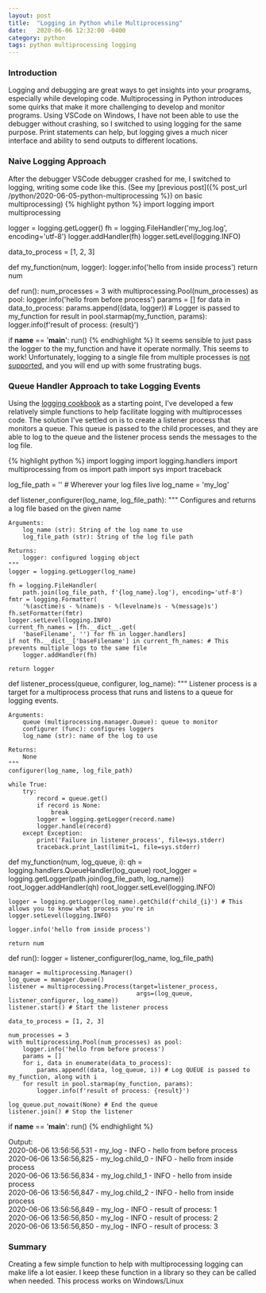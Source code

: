 ```yaml
---
layout: post
title:  "Logging in Python while Multiprocessing"
date:   2020-06-06 12:32:00 -0400
category: python
tags: python multiprocessing logging
---
```


### Introduction

Logging and debugging are great ways to get insights into your programs, especially while developing code.
Multiprocessing in Python introduces some quirks that make it more challenging to develop and monitor programs.
Using VSCode on Windows, I have not been able to use the debugger without crashing, so I switched to using logging for the same purpose.
Print statements can help, but logging gives a much nicer interface and ability to send outputs to different locations. 

### Naive Logging Approach 

After the debugger VSCode debugger crashed for me, I switched to logging, writing some code like this. 
(See my [previous post]({% post_url /python/2020-06-05-python-multiprocessing %}) on basic multiprocessing)
{% highlight python %}
import logging
import multiprocessing

logger = logging.getLogger()
fh = logging.FileHandler('my_log.log', encoding='utf-8')
logger.addHandler(fh)
logger.setLevel(logging.INFO)

data_to_process = [1, 2, 3]

def my_function(num, logger):
    logger.info('hello from inside process')
    return num

def run():
    num_processes = 3
    with multiprocessing.Pool(num_processes) as pool:
        logger.info('hello from before process')
        params = []
        for data in data_to_process:
            params.append((data, logger)) # Logger is passed to my_function
        for result in pool.starmap(my_function, params):
            logger.info(f'result of process: {result}')

if __name__ == '__main__':
    run()
{% endhighlight %}
It seems sensible to just pass the logger to the my_function and have it operate normally.
This seems to work!
Unfortunately, logging to a single file from multiple processes is [not supported](https://docs.python.org/3/howto/logging-cookbook.html#logging-to-a-single-file-from-multiple-processes), and you will end up with some frustrating bugs. 

### Queue Handler Approach to take Logging Events

Using the [logging cookbook](https://docs.python.org/3/howto/logging-cookbook.html#logging-to-a-single-file-from-multiple-processes) as a starting point, I've developed a few relatively simple functions to help facilitate logging with multiprocesses code. 
The solution I've settled on is to create a listener process that monitors a queue.
This queue is passed to the child processes, and they are able to log to the queue and the listener process sends the messages to the log file. 

{% highlight python %}
import logging
import logging.handlers
import multiprocessing
from os import path
import sys
import traceback

log_file_path = '' # Wherever your log files live
log_name = 'my_log'

def listener_configurer(log_name, log_file_path):
    """ Configures and returns a log file based on 
    the given name

    Arguments:
        log_name (str): String of the log name to use
        log_file_path (str): String of the log file path

    Returns:
        logger: configured logging object
    """
    logger = logging.getLogger(log_name)

    fh = logging.FileHandler(
        path.join(log_file_path, f'{log_name}.log'), encoding='utf-8')
    fmtr = logging.Formatter(
        '%(asctime)s - %(name)s - %(levelname)s - %(message)s')
    fh.setFormatter(fmtr)
    logger.setLevel(logging.INFO)
    current_fh_names = [fh.__dict__.get(
        'baseFilename', '') for fh in logger.handlers]
    if not fh.__dict__['baseFilename'] in current_fh_names: # This prevents multiple logs to the same file
        logger.addHandler(fh)

    return logger

def listener_process(queue, configurer, log_name):
    """ Listener process is a target for a multiprocess process
    that runs and listens to a queue for logging events.

    Arguments:
        queue (multiprocessing.manager.Queue): queue to monitor
        configurer (func): configures loggers
        log_name (str): name of the log to use

    Returns:
        None
    """
    configurer(log_name, log_file_path)

    while True:
        try:
            record = queue.get()
            if record is None:
                break
            logger = logging.getLogger(record.name)
            logger.handle(record)
        except Exception:
            print('Failure in listener_process', file=sys.stderr)
            traceback.print_last(limit=1, file=sys.stderr)

def my_function(num, log_queue, i):
    qh = logging.handlers.QueueHandler(log_queue)
    root_logger = logging.getLogger(path.join(log_file_path, log_name))
    root_logger.addHandler(qh)
    root_logger.setLevel(logging.INFO)

    logger = logging.getLogger(log_name).getChild(f'child_{i}') # This allows you to know what process you're in
    logger.setLevel(logging.INFO)

    logger.info('hello from inside process')

    return num

def run():
    logger = listener_configurer(log_name, log_file_path)

    manager = multiprocessing.Manager()
    log_queue = manager.Queue()
    listener = multiprocessing.Process(target=listener_process,
                                        args=(log_queue, listener_configurer, log_name))
    listener.start() # Start the listener process

    data_to_process = [1, 2, 3]

    num_processes = 3
    with multiprocessing.Pool(num_processes) as pool:
        logger.info('hello from before process')
        params = []
        for i, data in enumerate(data_to_process):
            params.append((data, log_queue, i)) # Log QUEUE is passed to my_function, along with i
        for result in pool.starmap(my_function, params):
            logger.info(f'result of process: {result}')

    log_queue.put_nowait(None) # End the queue
    listener.join() # Stop the listener

if __name__ == '__main__':
    run()
{% endhighlight %}

Output:<br>
2020-06-06 13:56:56,531 - my_log - INFO - hello from before process<br>
2020-06-06 13:56:56,825 - my_log.child_0 - INFO - hello from inside process<br>
2020-06-06 13:56:56,834 - my_log.child_1 - INFO - hello from inside process<br>
2020-06-06 13:56:56,847 - my_log.child_2 - INFO - hello from inside process<br>
2020-06-06 13:56:56,849 - my_log - INFO - result of process: 1<br>
2020-06-06 13:56:56,850 - my_log - INFO - result of process: 2<br>
2020-06-06 13:56:56,850 - my_log - INFO - result of process: 3<br>

### Summary
Creating a few simple function to help with multiprocessing logging can make life a lot easier.
I keep these function in a library so they can be called when needed. 
This process works on Windows/Linux 